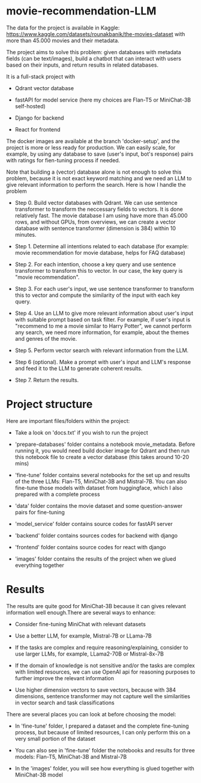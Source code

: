 # movie-recommendation-LLM

The data for the project is available in Kaggle: https://www.kaggle.com/datasets/rounakbanik/the-movies-dataset with more than 45.000 movies and their metadata.

The project aims to solve this problem: given databases with metadata fields (can be text/images), build a chatbot that can interact with users based on their inputs, and return results in related databases.

It is a full-stack project with 

- Qdrant vector database

- fastAPI for model service (here my choices are Flan-T5 or MiniChat-3B self-hosted) 

- Django for backend 

- React for frontend

The docker images are available at the branch 'docker-setup', and the project is more or less ready for production. We can easily scale, for example, by using any database to save (user's input, bot's response) pairs with ratings for fien-tuning process if needed.

Note that building a (vector) database alone is not enough to solve this problem, because it is not exact keyword matching and we need an LLM to give relevant information to perform the search. Here is how I handle the problem

- Step 0. Build vector databases with Qdrant. We can use sentence transformer to transform the neccessary fields to vectors. It is done relatively fast. The movie database I am using have more than 45.000 rows, and without GPUs, from overviews, we can create a vector database with sentence transformer (dimension is 384) within 10 minutes.

- Step 1. Determine all intentions related to each database (for example: movie recommendation for movie database, helps for FAQ database)

- Step 2. For each intention, choose a key query and use sentence transformer to transform this to vector. In our case, the key query is "movie recommendation".

- Step 3. For each user's input, we use sentence transformer to transform this to vector and compute the similarity of the input with each key query.

- Step 4. Use an LLM to give more relevant information about user's input with suitable prompt based on task filter. For example, if user's input is "recommend to me a movie similar to Harry Potter", we cannot perform any search, we need more information, for example, about the themes and genres of the movie.

- Step 5. Perform vector search with relevant information from the LLM.

- Step 6 (optional). Make a prompt with user's input and LLM's response and feed it to the LLM to generate coherent results.

- Step 7. Return the results.

# Project structure

Here are important files/folders within the project:

- Take a look on 'docs.txt' if you wish to run the project

- 'prepare-databases' folder contains a notebook movie_metadata. Before running it, you would need build docker image for Qdrant and then run this notebook file to create a vector database (this takes around 10-20 mins)

- 'fine-tune' folder contains several notebooks for the set up and results of the three LLMs: Flan-T5, MiniChat-3B and Mistral-7B. You can also fine-tune those models with dataset from huggingface, which I also prepared with a complete process

- 'data' folder contains the movie dataset and some question-answer pairs for fine-tuning

- 'model_service' folder contains source codes for fastAPI server

- 'backend' folder contains sources codes for backend with django

- 'frontend' folder contains source codes for react with django

- 'images' folder contains the results of the project when we glued everything together

# Results

The results are quite good for MiniChat-3B because it can gives relevant information well enough.There are several ways to enhance: 

- Consider fine-tuning MiniChat with relevant datasets

- Use a better LLM, for example, Mistral-7B or LLama-7B

- If the tasks are complex and require reasoning/explaining, consider to use larger LLMs, for example, LLama2-70B or Mistral-8x-7B

- If the domain of knowledge is not sensitive and/or the tasks are complex with limited resources, we can use OpenAI api for reasoning purposes to further improve the relevant information

- Use higher dimension vectors to save vectors, because with 384 dimensions, sentence transformer may not capture well the similarities in vector search and task classifications 

There are several places you can look at before choosing the model:
 
 - In 'fine-tune' folder, I prepared a dataset and the complete fine-tuning process, but because of limited resources, I can only perform this on a very small portion of the dataset

 - You can also see in 'fine-tune' folder the notebooks and results for three models: Flan-T5, MiniChat-3B and Mistral-7B

 - In the 'images' folder, you will see how everything is glued together with MiniChat-3B model